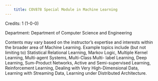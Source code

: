 ```yaml
---
    title: COV878 Special Module in Machine Learning
---
```

Credits: 1 (1-0-0)

Department: Department of Computer Science and Engineering

Contents may vary based on the instructor’s expertise and interests within the broader area of Machine Learning. Example topics include (but not limiting to) Statistical Relational Learning, Markov Logic, Multiple Kernel Learning, Multi-agent Systems, Multi-Class Multi- label Learning, Deep Learning, Sum-Product Networks, Active and Semi-supervised Learning, Reinforcement Learning, Dealing with Very High-Dimensional Data, Learning with Streaming Data, Learning under Distributed Architecture.